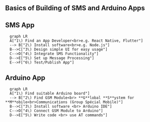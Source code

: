 ## **Basics of Building of SMS and Arduino Apps**

## SMS App
```mermaid
  graph LR
  A["1\) Find an App Developer<br>e.g. React Native, Flutter"]
  --> B["2\) Install software<br>e.g. Node.js"]
  B-->C["3\) Design simple UI for easy usage"]
  C-->D["4\) Integrate SMS Functionality"]
  D-->E["5\) Set up Message Processing"]
  E-->F["6\) Test/Publish App"]
```
## Arduino App
```mermaid
  graph LR
  A["1\) Find suitable Arduino board"]
  --> B["2\) Find GSM Module<br> **G**lobal **S**ystem for **M**obile<br>Communications (Group Spécial Mobile)"]
  B-->C["3\) Install software <br> Arduino IDE"]
  C-->D["4\) Connect GSM Module to Arduino"]
  D-->E["5\) Write code <br> use AT commands"]
```
